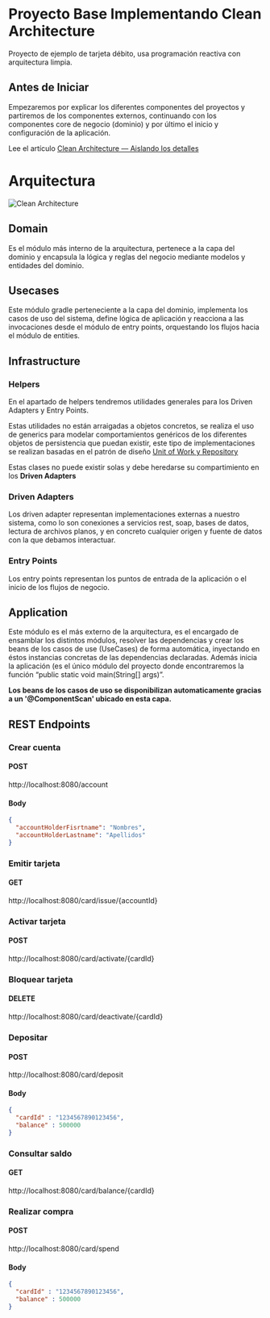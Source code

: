 # Proyecto Base Implementando Clean Architecture

Proyecto de ejemplo de tarjeta débito, usa programación reactiva con arquitectura limpia.

## Antes de Iniciar

Empezaremos por explicar los diferentes componentes del proyectos y partiremos de los componentes externos, continuando con los componentes core de negocio (dominio) y por último el inicio y configuración de la aplicación.

Lee el artículo [Clean Architecture — Aislando los detalles](https://medium.com/bancolombia-tech/clean-architecture-aislando-los-detalles-4f9530f35d7a)

# Arquitectura

![Clean Architecture](https://miro.medium.com/max/1400/1*ZdlHz8B0-qu9Y-QO3AXR_w.png)

## Domain

Es el módulo más interno de la arquitectura, pertenece a la capa del dominio y encapsula la lógica y reglas del negocio mediante modelos y entidades del dominio.

## Usecases

Este módulo gradle perteneciente a la capa del dominio, implementa los casos de uso del sistema, define lógica de aplicación y reacciona a las invocaciones desde el módulo de entry points, orquestando los flujos hacia el módulo de entities.

## Infrastructure

### Helpers

En el apartado de helpers tendremos utilidades generales para los Driven Adapters y Entry Points.

Estas utilidades no están arraigadas a objetos concretos, se realiza el uso de generics para modelar comportamientos
genéricos de los diferentes objetos de persistencia que puedan existir, este tipo de implementaciones se realizan
basadas en el patrón de diseño [Unit of Work y Repository](https://medium.com/@krzychukosobudzki/repository-design-pattern-bc490b256006)

Estas clases no puede existir solas y debe heredarse su compartimiento en los **Driven Adapters**

### Driven Adapters

Los driven adapter representan implementaciones externas a nuestro sistema, como lo son conexiones a servicios rest,
soap, bases de datos, lectura de archivos planos, y en concreto cualquier origen y fuente de datos con la que debamos
interactuar.

### Entry Points

Los entry points representan los puntos de entrada de la aplicación o el inicio de los flujos de negocio.

## Application

Este módulo es el más externo de la arquitectura, es el encargado de ensamblar los distintos módulos, resolver las dependencias y crear los beans de los casos de use (UseCases) de forma automática, inyectando en éstos instancias concretas de las dependencias declaradas. Además inicia la aplicación (es el único módulo del proyecto donde encontraremos la función “public static void main(String[] args)”.

**Los beans de los casos de uso se disponibilizan automaticamente gracias a un '@ComponentScan' ubicado en esta capa.**

## REST Endpoints

### Crear cuenta

#### POST

http://localhost:8080/account

#### Body

```json
{
  "accountHolderFisrtname": "Nombres",
  "accountHolderLastname": "Apellidos"
}
```

### Emitir tarjeta

#### GET

http://localhost:8080/card/issue/{accountId}

### Activar tarjeta

#### POST

http://localhost:8080/card/activate/{cardId}

### Bloquear tarjeta

#### DELETE

http://localhost:8080/card/deactivate/{cardId}

### Depositar

#### POST

http://localhost:8080/card/deposit

#### Body

```json
{
  "cardId" : "1234567890123456",
  "balance" : 500000
}
```

### Consultar saldo

#### GET

http://localhost:8080/card/balance/{cardId}

### Realizar compra

#### POST

http://localhost:8080/card/spend

#### Body

```json
{
  "cardId" : "1234567890123456",
  "balance" : 500000
}
```
